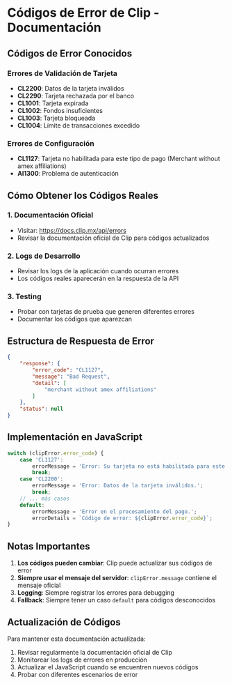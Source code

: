 # Códigos de Error de Clip - Documentación

## Códigos de Error Conocidos

### Errores de Validación de Tarjeta
- **CL2200**: Datos de la tarjeta inválidos
- **CL2290**: Tarjeta rechazada por el banco
- **CL1001**: Tarjeta expirada
- **CL1002**: Fondos insuficientes
- **CL1003**: Tarjeta bloqueada
- **CL1004**: Límite de transacciones excedido

### Errores de Configuración
- **CL1127**: Tarjeta no habilitada para este tipo de pago (Merchant without amex affiliations)
- **AI1300**: Problema de autenticación

## Cómo Obtener los Códigos Reales

### 1. Documentación Oficial
- Visitar: https://docs.clip.mx/api/errors
- Revisar la documentación oficial de Clip para códigos actualizados

### 2. Logs de Desarrollo
- Revisar los logs de la aplicación cuando ocurran errores
- Los códigos reales aparecerán en la respuesta de la API

### 3. Testing
- Probar con tarjetas de prueba que generen diferentes errores
- Documentar los códigos que aparezcan

## Estructura de Respuesta de Error

```json
{
    "response": {
        "error_code": "CL1127",
        "message": "Bad Request",
        "detail": [
            "merchant without amex affiliations"
        ]
    },
    "status": null
}
```

## Implementación en JavaScript

```javascript
switch (clipError.error_code) {
    case 'CL1127':
        errorMessage = 'Error: Su tarjeta no está habilitada para este tipo de pago.';
        break;
    case 'CL2200':
        errorMessage = 'Error: Datos de la tarjeta inválidos.';
        break;
    // ... más casos
    default:
        errorMessage = 'Error en el procesamiento del pago.';
        errorDetails = `Código de error: ${clipError.error_code}`;
}
```

## Notas Importantes

1. **Los códigos pueden cambiar**: Clip puede actualizar sus códigos de error
2. **Siempre usar el mensaje del servidor**: `clipError.message` contiene el mensaje oficial
3. **Logging**: Siempre registrar los errores para debugging
4. **Fallback**: Siempre tener un caso `default` para códigos desconocidos

## Actualización de Códigos

Para mantener esta documentación actualizada:

1. Revisar regularmente la documentación oficial de Clip
2. Monitorear los logs de errores en producción
3. Actualizar el JavaScript cuando se encuentren nuevos códigos
4. Probar con diferentes escenarios de error 